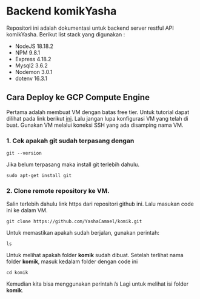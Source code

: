 # Backend komikYasha

Repositori ini adalah dokumentasi untuk backend server restful API komikYasha. Berikut list stack yang digunakan :
- NodeJS 18.18.2
- NPM 9.8.1
- Express 4.18.2
- Mysql2 3.6.2
- Nodemon 3.0.1
- dotenv 16.3.1

## Cara Deploy ke GCP Compute Engine

Pertama adalah membuat VM dengan batas free tier. Untuk tutorial dapat dilihat pada link berikut [ini](https://cloud.google.com/free/docs/gcp-free-tier/#compute).
Lalu jangan lupa konfigurasi VM yang telah di buat. Gunakan VM melalui koneksi SSH yang ada disamping nama VM.
### 1. Cek apakah git sudah terpasang dengan
```
git --version
```
Jika belum terpasang maka install git terlebih dahulu.
```
sudo apt-get install git
```

### 2. Clone remote repository ke VM.
Salin terlebih dahulu link https dari repositori github ini. Lalu masukan code ini ke dalam VM.
```
git clone https://github.com/YashaCamael/komik.git
```
Untuk memastikan apakah sudah berjalan, gunakan perintah:
```
ls
```
Untuk melihat apakah folder **komik** sudah dibuat. Setelah terlihat nama folder **komik**, masuk kedalam folder dengan code ini
```
cd komik
```
Kemudian kita bisa menggunakan perintah _ls_ Lagi untuk melihat isi folder **komik**.

